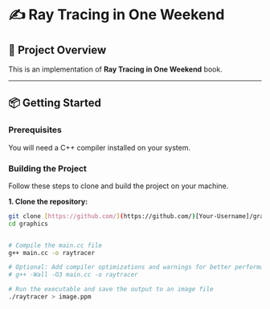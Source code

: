 # ✍️ Ray Tracing in One Weekend

## 🚀 Project Overview

This is an implementation of **Ray Tracing in One Weekend** book.

---

## 📦 Getting Started

### Prerequisites

You will need a C++ compiler installed on your system.

### Building the Project

Follow these steps to clone and build the project on your machine.

**1. Clone the repository:**

```bash
git clone [https://github.com/](https://github.com/)[Your-Username]/graphics.git
cd graphics


# Compile the main.cc file
g++ main.cc -o raytracer

# Optional: Add compiler optimizations and warnings for better performance/safety
# g++ -Wall -O3 main.cc -o raytracer

# Run the executable and save the output to an image file
./raytracer > image.ppm
```
